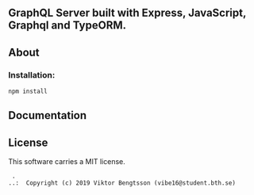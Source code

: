 ## GraphQL Server built with Express, JavaScript, Graphql and TypeORM.

## About

### Installation:

    npm install

## Documentation

## License

This software carries a MIT license.

```
 .
..:  Copyright (c) 2019 Viktor Bengtsson (vibe16@student.bth.se)
```
